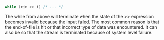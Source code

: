 ```cpp
while (cin >> i) /* ... */
```
The while from above will terminate when the state of the >> expression becomes invalid because the input failed. The most common reason is that the end-of-file is hit or that incorrect type of data was encountered. It can also be so that the stream is terminated because of system level failure.  

